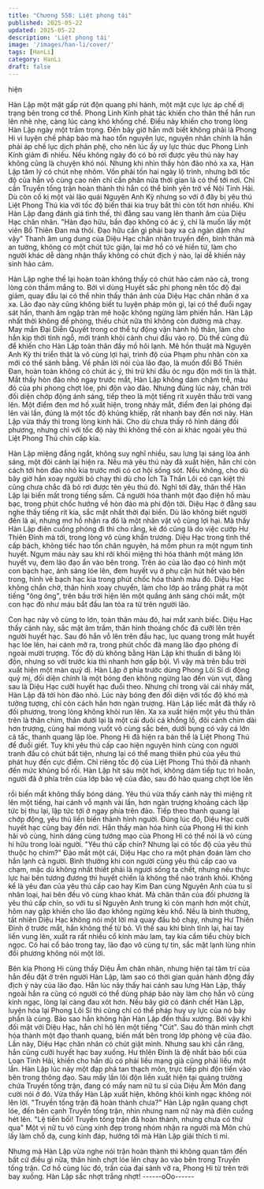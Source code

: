 ```yaml
---
title: "Chương 558: Liệt phong tái"
published: 2025-05-22
updated: 2025-05-22
description: 'Liệt phong tái'
image: '/images/han-li/cover/'
tags: [HanLi]
category: HanLi
draft: false
---
```


hiện

Hàn Lập một mặt gấp rút độn quang phi hành, một mặt cực lực áp
chế dị trạng bên trong cơ thể. Phong Linh Kính phát tác khiến cho
thân thể hắn run lên nhè nhẹ, càng lúc càng khó khống chế.
Điều này khiến cho trong lòng Hàn Lập ngày một trầm trọng.
Đến bây giờ hắn mới biết không phải là Phong Hi vì luyện chế
pháp bảo mà hao tổn nguyên lực, nguyên nhân chính là hắn phải
áp chế lục dịch phản phệ, cho nên lúc ấy uy lực thúc dục Phong
Linh Kính giảm đi nhiều. Nếu không ngày đó có bỏ rơi được yêu
thú này hay không cũng là chuyện khó nói.
Nhưng khi nhìn thấy hòn đảo nhỏ xa xa, Hàn Lập tâm lý có chút
nhẹ nhõm.
Vốn phải tốn hai ngày lộ trình, nhưng bởi tốc độ của hắn vô cùng
cao nên chỉ cần phân nửa thời gian là có thể tới nơi. Chỉ cần
Truyền tống trận hoàn thành thì hắn có thể bình yên trở về Nội
Tinh Hải. Dù còn cố kị một vài lão quái Nguyên Anh Kỳ nhưng so
với ở đây bị yêu thú Liệt Phong Thú kia với tốc độ biến thái kia
truy bắt thì còn tốt hơn nhiều.
Khi Hàn Lập đang đánh giá tình thế, thì đằng sau vang lên thanh
âm của Diệu Hạc chân nhân.
"Hàn đạo hữu, bần đạo không có ác ý, chỉ là muốn lấy một viên
Bổ Thiên Đan mà thôi. Đạo hữu cần gì phải bay xa cả ngàn dặm
như vậy" Thanh âm ung dung của Diệu Hạc chân nhân truyền
đến, bình thản mà an tường, không có một chút tức giận, lại mơ
hồ có vẻ hiền từ, làm cho người khác dễ dàng nhận thấy không
có chút địch ý nào, lại dễ khiến nảy sinh hảo cảm.

Hàn Lập nghe thế lại hoàn toàn không thấy có chút hảo cảm nào
cả, trong lòng còn thầm mắng to.
Bởi vì dùng Huyết sắc phi phong nên tốc độ đại giảm, quay đầu
lại có thể nhìn thấy thân ảnh của Diệu Hạc chân nhân ở xa xa.
Lão đạo này cũng không biết tu luyện pháp môn gì, lại có thể đuổi
ngay sát hắn, thanh âm ngập tràn mê hoặc không ngừng làm
phiền hắn.
Hàn Lập nhất thời không đề phòng, thiếu chút nữa thì không còn
đường mà chạy.
May mắn Đại Diễn Quyết trong cơ thể tự động vận hành hộ thân,
làm cho hắn kịp thời tỉnh ngỗ, mới tránh khỏi cảnh chui đầu vào
rọ.
Dù thế cũng đủ để khiến cho Hàn Lập toàn thân đầy mồ hôi lạnh.
Mê hồn thuật mà Nguyên Anh Kỳ thi triển thật là vô cùng lợi hại,
trình độ của Phạm phu nhân còn xa mới có thể sánh bằng.
Về phần lời nói của lão đạo, là muốn đổi Bổ Thiên Đan, hoàn toàn
không có chút ác ý, thì trừ khi đầu óc ngu độn mới tin là thật.
Mắt thấy hòn đảo nhỏ ngay trước mắt, Hàn Lập không dám chậm
trễ, màu đỏ của phi phong chợt lóe, phi độn vào đảo.
Nhưng đúng lúc này, chân trời đối diện chớp động ánh sáng, tiếp
theo là một tiếng rít xuyên thấu trời vang lên. Một điểm đen mơ hồ
xuất hiện, trong nháy mắt, điểm đen lại phóng đại lên vài lần,
đúng là một tốc độ khủng khiếp, rất nhanh bay đến nơi này.
Hàn Lập vừa thấy thì trong lòng kinh hãi.
Cho dù chưa thấy rõ hình dáng đối phương, nhưng chỉ với tốc độ
này thì không thể còn ai khác ngoài yêu thú Liệt Phong Thú chín
cấp kia.

Hàn Lập miệng đắng ngắt, không suy nghĩ nhiều, sau lưng lại
sáng lòa ánh sáng, một đôi cánh lại hiện ra.
Nếu mà yêu thú này đã xuất hiện, hắn chỉ còn cách tới hòn đảo
nhỏ kia trước mới có cơ hội sống sót.
Nếu không, cho dù bây giờ hắn xoay người bỏ chạy thì dù cho Ích
Tà Thần Lôi có cạn kiệt thì cũng chưa chắc đã bỏ rơi được tên
yêu thú đó.
Nghĩ tới đây, thân thể Hàn Lập lại biến mất trong tiếng sấm.
Cả người hóa thành một đạo điện hồ màu bạc, trong phút chốc
hướng về hòn đảo mà phi độn tới.
Diệu Hạc ở đằng sau nghe thấy tiếng rít kia, sắc mặt nhất thời đại
biến.
Dù lão không biết người đến là ai, nhưng mơ hồ nhận ra đó là
một nhân vật vô cùng lợi hại.
Mà thấy Hàn Lập điên cuồng phóng đi thì cho rằng, kẻ đó cũng là
do việc cướp Hư Thiên Đỉnh mà tới, trong lòng vô cùng khẩn
trương.
Diệu Hạc trong tình thế cấp bách, không tiếc hao tổn chân
nguyên, há mồm phun ra một ngụm tinh huyết.
Ngụm máu này sau khi rới khỏi miệng thì hóa thành một mảng lớn
huyết vụ, đem lão đạo ẩn vào bên trong.
Trên áo của lão đạo có hình một con bạch hạc, ánh sáng lóe lên,
đem huyết vụ ở phụ cận hút hết vào bên trong, hình vẽ bạch hạc
kia trong phút chốc hóa thành màu đỏ.
Diệu Hạc không chần chờ, thân hình xoay chuyển, làm cho lớp áo
trắng phát ra một tiếng "ông ông", trên bầu trời hiện lên một
quầng ánh sáng chói mắt, một con hạc đỏ như máu bắt đầu lan
tỏa ra từ trên người lão.

Con hạc này vô cùng to lớn, toàn thân màu đỏ, hai mắt xanh biếc.
Diệu Hạc thấy cảnh này, sắc mặt âm trầm, thân hình thoáng chốc
đã cưỡi lên trên người huyết hạc.
Sau đó hắn vỗ lên trên đầu hạc, lục quang trong mắt huyết hạc
lóe lên, hai cánh mở ra, trong phút chốc đã mang lão đạo phóng
đi ngoài mười trượng.
Tốc độ dù không bằng Hàn Lập khi thuấn di bằng lôi độn, nhưng
so với trước kia thì nhanh hơn gấp bội.
Vì vậy mà trên bầu trời xuất hiện một màn quỷ dị.
Hàn Lập ở phía trước dùng Phong Lôi Sí di động quỷ mị, đối diện
chính là một bóng đen không ngừng lao đến vùn vụt, đằng sau là
Diệu Hạc cưỡi huyết hạc đuổi theo.
Nhưng chỉ trong vài cái nháy mắt, Hàn Lập đã tới hòn đảo nhỏ.
Lúc này bóng đen đối diện với tốc độ khó mà tưởng tượng, chỉ
còn cách hắn hơn ngàn trượng.
Hàn Lập liếc mắt đã thấy rõ đối phương, trong lòng không khỏi
run lên.
Xa xa xuất hiện một yêu thú thân trên là thân chim, thân dưới lại
là một cái đuôi cá khổng lồ, đôi cánh chim dài hơn trượng, cùng
hai móng vuốt vô cùng sắc bén, dưới bụng có vảy cá lớn cả tấc,
thanh quang lập lòe.
Phong Hi đã hiện ra bản thể là Liệt Phong Thú để đuổi giết.
Tuy khi yêu thú cấp cao hiện nguyên hình cùng con người tranh
đấu có chút bất tiện, nhưng lại có thể mang thiên phú của yêu thú
phát huy đến cực điểm. Chỉ riêng tốc độ của Liệt Phong Thú thôi
đã nhanh đến mức khủng bố rồi.
Hàn Lập hít sâu một hơi, không dám tiếp tục trì hoãn, người đã ở
phía trên của lớp bảo vệ của đảo, sau đó hào quang chợt lóe lên

rồi biến mất không thấy bóng dáng.
Yêu thú vừa thấy cảnh này thì miệng rít lên một tiếng, hai cánh vỗ
mạnh vài lần, hơn ngàn trượng khoảng cách lập tức bị thu lại, lập
tức tới ở ngay phía trên đảo.
Tiếp theo thanh quang lại chớp động, yêu thú liền biến thành hình
người.
Đúng lúc đó, Diệu Hạc cưỡi huyết hạc cũng bay đến nơi.
Hắn thấy màn hóa hình của Phong Hi thì kinh hãi vô cùng, hình
dáng cùng tướng mạo của Phong Hi có thể nói là vô cùng hi hữu
trong loài người.
"Yêu thú cấp chín? Nhưng lại có tốc độ của yêu thú thuộc họ
chim?" Đảo mắt một cái, Diệu Hạc cho ra một phán đoán làm cho
hắn lạnh cả người.
Bình thường khi con người cùng yêu thú cấp cao va chạm, mặc
dù không nhất thiết phải là ngươi sống ta chết, nhưng nếu thực
lực hai bên tương đương thì huyết chiến là không thể nào tránh
khỏi.
Không kể là yêu đan của yêu thú cấp cao hay Kim Đan cùng
Nguyên Anh của tu sĩ nhân loại, hai bên đều vô cùng khao khát.
Mà chân thân của đối phương là yêu thú cấp chín, so với tu sĩ
Nguyên Anh trung kì còn mạnh hơn một chút, hôm nay gặp khiến
cho lão đạo không ngừng kêu khổ.
Nếu là bình thường, tất nhiên Diệu Hạc không nói một lời mà
quay đầu bỏ chạy, nhưng Hư Thiên Đỉnh ở trước mắt, hắn không
thể từ bỏ.
Vì thế sau khi bình tĩnh lại, hai tay liền vung lên, xuất ra rất nhiều
cổ kính màu lam, tay kia cầm tiểu chùy bích ngọc. Có hai cổ bảo
trong tay, lão đạo vô cùng tự tin, sắc mặt lạnh lùng nhìn đối
phương không nói một lời.

Bên kia Phong Hi cũng thấy Diệu Âm chân nhân, nhưng hiện tại
tâm trí của hắn đều đặt ở trên người Hàn Lập, làm sao có thời
gian quản hành động đầy địch ý này của lão đạo.
Hắn lúc nãy thấy hai cánh sau lưng Hàn Lập, thấy ngoài hắn ra
cũng có người có thể dùng pháp bảo này làm cho hắn vô cùng
kinh ngạc, lòng lại càng đau xót hơn.
Nếu bây giờ có đánh chết Hàn Lập, luyện hóa lại Phong Lôi Sí thì
cũng chỉ có thể pháp huy uy lực của nó bảy phần là cùng. Bảo
sao hắn không hận Hàn Lập đến thấu xương.
Bởi vậy khi đối mặt với Diệu Hạc, hắn chỉ hô lên một tiếng "Cút".
Sau đó thân mình chợt hóa thành một đạo thanh quang, biến mất
bên trong lớp phòng vệ của đảo.
Lần này, Diệu Hạc chân nhân có chút giật mình.
Nhưng sau khi cắn răng, hắn cũng cưỡi huyết hạc bay xuống. Hư
thIên Đỉnh là đệ nhất bảo bối của Loạn Tinh Hải, khiến cho hắn dù
có phải liều mạng già cũng phải liều một lần.
Hàn Lập lúc này một đạp phá tan thạch môn, trực tiếp phi độn tiến
vào bên trong thông đạo.
Sau mấy lần lôi độn liền xuất hiện tại quảng trường chứa Truyền
tống trận, đang có mấy nam nữ tu sĩ của Diệu Âm Môn đang cười
nói ở đó.
Vừa thấy Hàn Lập xuất hiện, không khỏi kinh ngạc không nói lên
lời.
"Truyền tống trận đã hoàn thành chưa?" Hàn Lập ngân quang
chợt lóe, đến bên cạnh Truyền tống trận, nhìn nhưng nam nữ này
mà điên cuồng hét lên.
"Lệ tiền bối! Truyền tống trận đã hoàn thành, nhưng chưa có thử
qua" Một vị nữ tu vô cùng xinh đẹp trong nhóm nhận ra người mà
Môn chủ lấy làm chỗ dạ, cung kính đáp, hướng tới mà Hàn Lập
giải thích tỉ mỉ.

Nhưng mà Hàn Lập vừa nghe nói trận hoàn thành thì không quan
tâm đến bất cứ điều gì nữa, thân hình chợt lóe lên chạy ào vào
bên trong Truyền tống trận.
Cơ hồ cùng lúc đó, trần của đại sảnh vỡ ra, Phong Hi từ trên trời
bay xuống.
Hàn Lập sắc nhợt trắng nhợt!
------oOo------
